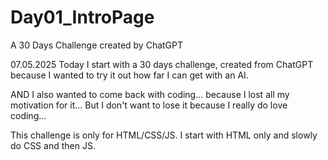 # Day01_IntroPage
A 30 Days Challenge created by ChatGPT

07.05.2025
Today I start with a 30 days challenge, created from ChatGPT because I wanted to try it out how far I can get with an AI.

AND I also wanted to come back with coding... because I lost all my motivation for it... But I don't want to lose it because I really do love coding...

This challenge is only for HTML/CSS/JS. I start with HTML only and slowly do CSS and then JS. 
